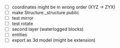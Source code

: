 - [ ] coordinates might be in wrong order (XYZ -> ZYX)
- [ ] make Structure._structure public
- [ ] test mirror
- [ ] test rotate
- [ ] second layer (waterlogged blocks)
- [ ] entities
- [ ] export as 3d model (might be extension)